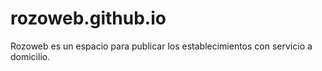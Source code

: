 # rozoweb.github.io
Rozoweb es un espacio para publicar los establecimientos con servicio a domicilio.
